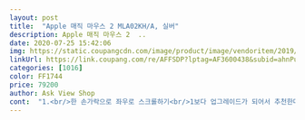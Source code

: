 ```yaml
---
layout: post 
title:  "Apple 매직 마우스 2 MLA02KH/A, 실버" 
description: Apple 매직 마우스 2  ..
date: 2020-07-25 15:42:06 
img: https://static.coupangcdn.com/image/product/image/vendoritem/2019/03/20/3098294155/20f416cb-55c3-4c49-9044-83895cf16c32.jpg 
linkUrl: https://link.coupang.com/re/AFFSDP?lptag=AF3600438&subid=ahnPublicAsk&pageKey=164971035&itemId=473163652&vendorItemId=3401398441&traceid=V0-113-4e91a651b9f1301a 
categories: [1016] 
color: FF1744 
price: 79200 
author: Ask View Shop 
cont:  "1.<br/>한 손가락으로 좌우로 스크롤하기<br/>1보다 업그레이드가 되어서 추천한다는 글을 보고 구입하게 되었는데<br/>2.<br/>두 손가락으로 이중 탭하기<br/>3.<br/>두 손가락으로 왼쪽 또는 오른쪽으로 쓸어넘기기<br/>✅단점이라면 딱 한가지!<br/>그래서 결론은<br/>기존 버전은 건전지 방식이었는데<br/>기존버전은 건전지가 들어가서 상당히 무게감이 있었는데<br/>너무 가지고 싶어서 중고로 구매 하려고 했는데 할인 하구 있어서<br/>너무 편해요... <br/>.<br/><br/>디자인 하시는 분들 손목이 많이 아플 것 같아요.<br/><br/>디자인은 기존과 동일한 모양인데<br/>디자인이 넘모 예뻐요!<br/>또 마우스 설정에서 보조클릭 (오른쪽에서 클릭) 설정하면 평소 쓰던 마우스처럼 쓸수있더라구요<br/>또 안에서 따로 마우스 설정 할수있는 기능도 있어서 너무 좋았어요<br/>또! 제스쳐가 진짜 대박입니다<br/>마우스 자체가 슬림하다보니 바닥에 거의 붙어있어요.<br/><br/>마우스가 낮아서 장시간 하게 된다면 손목이 아픕니다 !!<br/>마지막으로 배터리도 진짜 안 닳아요 !<br/>매직마우스를 산 계기는 이번에 산 [맥북 프로 2020] 트랙패드가 불편해서 사게 됬습니다!<br/>맥북과 함께하는 영원한 친구 매직마우스 ✅<br/>무게도 훨씬 가벼워졌어요.<br/><br/>반신반의로 구입을 했는데 하루만에 배달 도착했고<br/>받자마자 충전도 안하고 (97%) 20일정도 썼는데<br/>보통 마우스들은 버튼이 2개잖아요! 매직마우스는 버튼이 하나.<br/>.<br/> 그래서 적응하기 어려울까 싶었는데<br/>새걸로 구입을 했습니다.<br/><br/>성능을 따진다면... <br/><br/>손목이 엄청 아프더라구요.<br/><br/>아 그리고 마우스 감도는 살짝 느리다고 해야되나?<br/>애플보다 잘만드는 회사들 많잖아요ㅎㅎㅎ<br/>얼마전 맥북프로가 생겨서 마우스 구입을 했습니다.<br/><br/>업그레이드 되어 충전기가 따로 들어있더라구요,<br/>이 부분은 제 손목이 잘못이겠죠 ㅜㅜ.<br/>.<br/><br/>이번 마우스는 세상 가볍습니다.<br/>(그래도 일반 마우스에 비하면 무거운편)<br/>이부분 참고해주세요!<br/>일단 애플은 디자인 이겠죠 ㅎ?<br/>일단 애플이니까 디자인 보신다면 강력하게 추천드립니다^^<br/>일단 정말 너무 이뿌고 매력적이고 역시 디자인은 애플이란걸 알았습니다.<br/> 정말 엄청 만족해요<br/>일단 제일 좋았던 점이 충전식이라는 것에서 반했어요.<br/><br/>저는 예쁜게 좋으니까 강력하게 추천합니다^^!<br/>제가 손목 터널증후군이 있는데 손목쿠션 없이 약 2시간 정도 사용 결과<br/>제일 빠르게 설정을 해놨는데 역시 윈도우보다는 훨씬 느린 감도입니다.<br/><br/>좀더 슬림해진거같기도 하고 그러네요ㅎㅎ<br/>주변 사람들 말로는 고장도 잘 나고 안맞는 사람은 잘 안맞는다 해서<br/>지금은 74%입니다<br/>진짜루 넘모 편합니다.<br/>.<br/><br/>충전기는 아이폰 충전기와 같습니다.<br/><br/>하루만에 적응했네요<br/>" 
---
```

